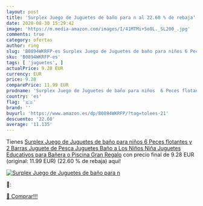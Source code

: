 ```yaml
---
layout: post
title: 'Surplex Juego de Juguetes de baño para n al 22.60 % de rebaja'
date: 2020-08-30 15:29:42
image: 'https://m.media-amazon.com/images/I/41MTMi+5o8L._SL200_.jpg'
comments: true
category: ofertas
author: ring
slug: 'B0894WKRFP-es Surplex Juego de Juguetes de baño para niños 6 Peces...'
sku: 'B0894WKRFP-es'
tags: [ 'juguetes', ]
actualPrice: 9.28 EUR
currency: EUR
price: 9.28
comparePrice: 11.99 EUR
prodname: 'Surplex Juego de Juguetes de baño para niños  6 Peces flotantes y 2 Barras Juguete de Pesca Juguetes Baño a Los Niños Niña Juguetes Educativos para Bañera o Piscina Gran Regalo'
country: 'es'
flag: '🇪🇸'
brand: ''
buyurl: 'https://www.amazon.es/dp/B0894WKRFP/?tag=tolees-21'
descuento: '22.60'
average: '11.135'
---
```


Tienes [Surplex Juego de Juguetes de baño para niños  6 Peces flotantes y 2 Barras Juguete de Pesca Juguetes Baño a Los Niños Niña Juguetes Educativos para Bañera o Piscina Gran Regalo](https://www.amazon.es/dp/B0894WKRFP/?tag=tolees-21) con precio final de  9.28 EUR (original: 11.99 EUR) (22.60 %  de rebaja) aqui!

[![Surplex Juego de Juguetes de baño para n](https://m.media-amazon.com/images/I/41MTMi+5o8L._SL200_.jpg)](https://www.amazon.es/dp/B0894WKRFP/?tag=tolees-21)

🔎:


[🛒 Comprar!!!](https://www.amazon.es/dp/B0894WKRFP/?tag=tolees-21)

